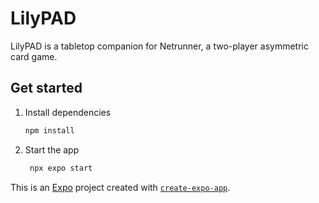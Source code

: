 # LilyPAD

LilyPAD is a tabletop companion for Netrunner, a two-player asymmetric card game.

## Get started

1. Install dependencies

   ```bash
   npm install
   ```

2. Start the app

   ```bash
    npx expo start
   ```

This is an [Expo](https://expo.dev) project created with [`create-expo-app`](https://www.npmjs.com/package/create-expo-app).
